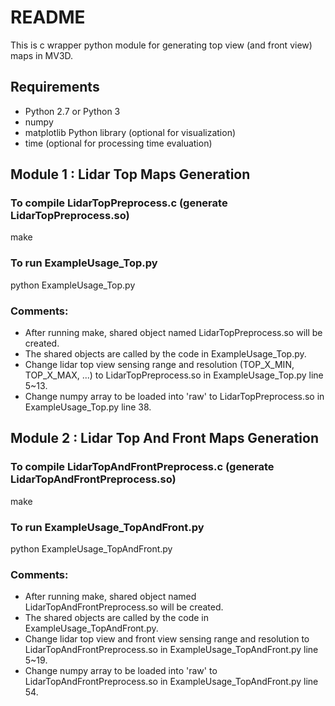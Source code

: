 # README

This is c wrapper python module for generating top view (and front view) maps in MV3D.

## Requirements
- Python 2.7 or Python 3
- numpy
- matplotlib Python library (optional for visualization)
- time (optional for processing time evaluation)

## Module 1 : Lidar Top Maps Generation

### To compile LidarTopPreprocess.c  (generate LidarTopPreprocess.so)
make

### To run ExampleUsage_Top.py
python ExampleUsage_Top.py

### Comments:
- After running make, shared object named LidarTopPreprocess.so will be created.
- The shared objects are called by the code in ExampleUsage_Top.py.
- Change lidar top view sensing range and resolution (TOP_X_MIN, TOP_X_MAX, ...) to LidarTopPreprocess.so in ExampleUsage_Top.py line 5~13.
- Change numpy array to be loaded into 'raw' to LidarTopPreprocess.so in ExampleUsage_Top.py line 38.

## Module 2 : Lidar Top And Front Maps Generation

### To compile LidarTopAndFrontPreprocess.c  (generate LidarTopAndFrontPreprocess.so)
make

### To run ExampleUsage_TopAndFront.py
python ExampleUsage_TopAndFront.py

### Comments:
- After running make, shared object named LidarTopAndFrontPreprocess.so will be created.
- The shared objects are called by the code in ExampleUsage_TopAndFront.py.
- Change lidar top view and front view sensing range and resolution to LidarTopAndFrontPreprocess.so in ExampleUsage_TopAndFront.py line 5~19.
- Change numpy array to be loaded into 'raw' to LidarTopAndFrontPreprocess.so in ExampleUsage_TopAndFront.py line 54.
